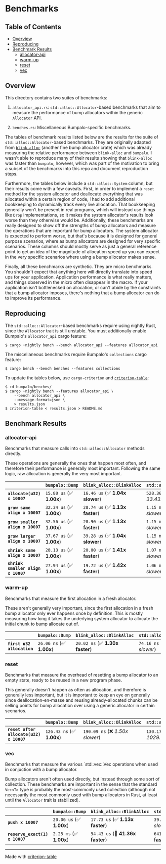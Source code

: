 # Benchmarks

## Table of Contents

- [Overview](#overview)
- [Reproducing](#reproducing)
- [Benchmark Results](#benchmark-results)
    - [allocator-api](#allocator-api)
    - [warm-up](#warm-up)
    - [reset](#reset)
    - [vec](#vec)

## Overview

This directory contains two suites of benchmarks:

1. `allocator_api.rs`: `std::alloc::Allocator`-based benchmarks that aim to
   measure the performance of bump allocators within the generic `Allocator`
   API.

2. `benches.rs`: Miscellaneous Bumpalo-specific benchmarks.

The tables of benchmark results listed below are the results for the suite of
`std::alloc::Allocator`-based benchmarks. They are originally adapted from
[`blink-alloc`] (another fine bump allocator crate) which was already measuring
the relative performance between `blink-alloc` and `bumpalo`. I wasn't able to
reproduce many of their results showing that `blink-alloc` was faster than
`bumpalo`, however, which was part of the motivation to bring a subset of the
benchmarks into this repo and document reproduction steps.

Furthermore, the tables below include a `std::alloc::System` column, but their
results come with a few caveats. First, in order to implement a `reset` method
for the system allocator and deallocate everything that was allocated within a
certain region of code, I had to add additional bookkeeping to dynamically track
every live allocation. That bookkeeping generally won't be present in real
programs, which will instead use things like `Drop` implementations, so it makes
the system allocator's results look worse than they otherwise would
be. Additionally, these benchmarks are really designed to show off the strengths
of bump allocators and measure the operations that are important for bump
allocators. The system allocator is expected to perform worse, but that's
because it is designed for general purpose scenarios, where as bump allocators
are designed for very specific scenarios. These columns should mostly serve as
just a general reference point to get an idea of the magnitude of allocation
speed up you can expect in the very specific scenarios where using a bump
allocator makes sense.

Finally, all these benchmarks are synthetic. They are micro benchmarks. You
shouldn't expect that anything here will directly translate into speed ups for
your application. Application performance is what really matters, and things
observed in the micro often disappear in the macro. If your application isn't
bottlenecked on allocation, or can't abide by the constraints that a bump
allocator imposes, there's nothing that a bump allocator can do to improve its
performance.

[`blink-alloc`]: https://github.com/zakarumych/blink-alloc/blob/845b2db273371260eef2e9858386f6c6aa180e98/BENCHMARKS.md

## Reproducing

The `std::alloc::Allocator`-based benchmarks require using nightly Rust, since
the `Allocator` trait is still unstable. You must additionally enable Bumpalo's
`allocator_api` cargo feature:

```
$ cargo +nightly bench --bench allocator_api --features allocator_api
```

The miscellaneous benchmarks require Bumpalo's `collections` cargo feature:

```
$ cargo bench --bench benches --features collections
```

To update the tables below, use `cargo-criterion` and [`criterion-table`]:

```
$ cd bumpalo/benches/
$ cargo +nightly bench --features allocator_api \
    --bench allocator_api \
    --message-format=json \
    > results.json
$ criterion-table < results.json > README.md
```

[`cargo-criterion`]: https://github.com/bheisler/cargo-criterion
[`criterion-table`]: https://github.com/nu11ptr/criterion-table

## Benchmark Results

### allocator-api

Benchmarks that measure calls into `std::alloc::Allocator` methods directly.

These operations are generally the ones that happen most often, and therefore
their performance is generally most important. Following the same logic, raw
allocation is generally the very most important.

|                                    | `bumpalo::Bump`          | `blink_alloc::BlinkAlloc`          | `std::alloc::System`               |
|:-----------------------------------|:-------------------------|:-----------------------------------|:---------------------------------- |
| **`allocate(u32) x 10007`**        | `15.80 us` (✅ **1.00x**) | `16.46 us` (✅ **1.04x slower**)    | `528.30 us` (❌ *33.43x slower*)    |
| **`grow same align x 10007`**      | `32.34 us` (✅ **1.00x**) | `28.74 us` (✅ **1.13x faster**)    | `1.15 ms` (❌ *35.67x slower*)      |
| **`grow smaller align x 10007`**   | `32.56 us` (✅ **1.00x**) | `28.90 us` (✅ **1.13x faster**)    | `1.15 ms` (❌ *35.35x slower*)      |
| **`grow larger align x 10007`**    | `37.67 us` (✅ **1.00x**) | `39.28 us` (✅ **1.04x slower**)    | `1.15 ms` (❌ *30.40x slower*)      |
| **`shrink same align x 10007`**    | `28.13 us` (✅ **1.00x**) | `20.00 us` (✅ **1.41x faster**)    | `1.07 ms` (❌ *37.86x slower*)      |
| **`shrink smaller align x 10007`** | `27.94 us` (✅ **1.00x**) | `19.72 us` (✅ **1.42x faster**)    | `1.06 ms` (❌ *37.84x slower*)      |

### warm-up

Benchmarks that measure the first allocation in a fresh allocator.

These aren't generally very important, since the first allocation in a fresh
bump allocator only ever happens once by definition. This is mostly measuring
how long it takes the underlying system allocator to allocate the initial chunk
to bump allocate out of.

|                            | `bumpalo::Bump`          | `blink_alloc::BlinkAlloc`          | `std::alloc::System`             |
|:---------------------------|:-------------------------|:-----------------------------------|:-------------------------------- |
| **`first u32 allocation`** | `26.06 ns` (✅ **1.00x**) | `20.02 ns` (✅ **1.30x faster**)    | `74.16 ns` (❌ *2.85x slower*)    |

### reset

Benchmarks that measure the overhead of resetting a bump allocator to an empty
state, ready to be reused in a new program phase.

This generally doesn't happen as often as allocation, and therefore is generally
less important, but it is important to keep an eye on generally since
deallocation-en-masse and reusing already-allocated chunks can be selling points
for bump allocation over using a generic allocator in certain scenarios.

|                                         | `bumpalo::Bump`           | `blink_alloc::BlinkAlloc`          | `std::alloc::System`                 |
|:----------------------------------------|:--------------------------|:-----------------------------------|:------------------------------------ |
| **`reset after allocate(u32) x 10007`** | `126.43 ns` (✅ **1.00x**) | `190.09 ns` (❌ *1.50x slower*)     | `130.17 us` (❌ *1029.57x slower*)    |

### vec

Benchmarks that measure the various `std::vec::Vec<T> operations when used in
conjuction with a bump allocator.

Bump allocators aren't often used directly, but instead through some sort of
collection. These benchmarks are important in the sense that the standard
`Vec<T>` type is probably the most-commonly used collection (although not
necessarily the most commonly used with bump allocators in Rust, at least until
the `Allocator` trait is stabilized).

|                                | `bumpalo::Bump`          | `blink_alloc::BlinkAlloc`          | `std::alloc::System`              |
|:-------------------------------|:-------------------------|:-----------------------------------|:--------------------------------- |
| **`push x 10007`**             | `20.06 us` (✅ **1.00x**) | `17.73 us` (✅ **1.13x faster**)    | `39.39 us` (❌ *1.96x slower*)     |
| **`reserve_exact(1) x 10007`** | `2.25 ms` (✅ **1.00x**)  | `54.43 us` (🚀 **41.36x faster**)   | `641.79 us` (🚀 **3.51x faster**)  |

---
Made with [criterion-table](https://github.com/nu11ptr/criterion-table)
